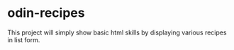# odin-recipes

This project will simply show basic html skills by displaying various recipes in list form.